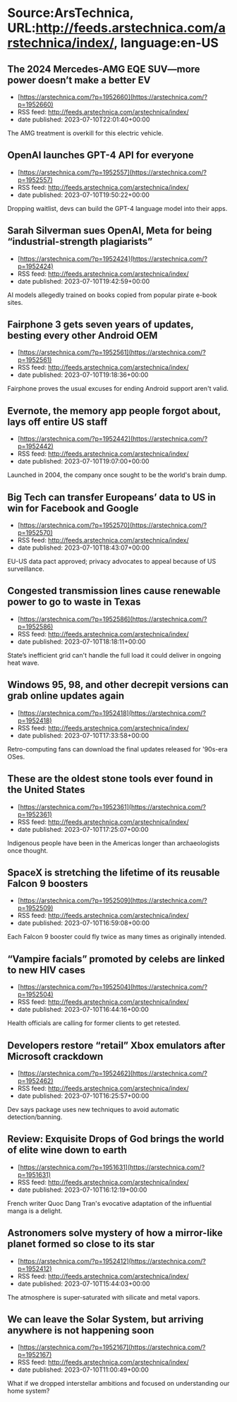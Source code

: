 # Source:ArsTechnica, URL:http://feeds.arstechnica.com/arstechnica/index/, language:en-US

## The 2024 Mercedes-AMG EQE SUV—more power doesn’t make a better EV
 - [https://arstechnica.com/?p=1952660](https://arstechnica.com/?p=1952660)
 - RSS feed: http://feeds.arstechnica.com/arstechnica/index/
 - date published: 2023-07-10T22:01:40+00:00

The AMG treatment is overkill for this electric vehicle.

## OpenAI launches GPT-4 API for everyone
 - [https://arstechnica.com/?p=1952557](https://arstechnica.com/?p=1952557)
 - RSS feed: http://feeds.arstechnica.com/arstechnica/index/
 - date published: 2023-07-10T19:50:22+00:00

Dropping waitlist, devs can build the GPT-4 language model into their apps.

## Sarah Silverman sues OpenAI, Meta for being “industrial-strength plagiarists”
 - [https://arstechnica.com/?p=1952424](https://arstechnica.com/?p=1952424)
 - RSS feed: http://feeds.arstechnica.com/arstechnica/index/
 - date published: 2023-07-10T19:42:59+00:00

AI models allegedly trained on books copied from popular pirate e-book sites.

## Fairphone 3 gets seven years of updates, besting every other Android OEM
 - [https://arstechnica.com/?p=1952561](https://arstechnica.com/?p=1952561)
 - RSS feed: http://feeds.arstechnica.com/arstechnica/index/
 - date published: 2023-07-10T19:18:36+00:00

Fairphone proves the usual excuses for ending Android support aren't valid.

## Evernote, the memory app people forgot about, lays off entire US staff
 - [https://arstechnica.com/?p=1952442](https://arstechnica.com/?p=1952442)
 - RSS feed: http://feeds.arstechnica.com/arstechnica/index/
 - date published: 2023-07-10T19:07:00+00:00

Launched in 2004, the company once sought to be the world's brain dump.

## Big Tech can transfer Europeans’ data to US in win for Facebook and Google
 - [https://arstechnica.com/?p=1952570](https://arstechnica.com/?p=1952570)
 - RSS feed: http://feeds.arstechnica.com/arstechnica/index/
 - date published: 2023-07-10T18:43:07+00:00

EU-US data pact approved; privacy advocates to appeal because of US surveillance.

## Congested transmission lines cause renewable power to go to waste in Texas
 - [https://arstechnica.com/?p=1952586](https://arstechnica.com/?p=1952586)
 - RSS feed: http://feeds.arstechnica.com/arstechnica/index/
 - date published: 2023-07-10T18:18:11+00:00

State’s inefficient grid can't handle the full load it could deliver in ongoing heat wave.

## Windows 95, 98, and other decrepit versions can grab online updates again
 - [https://arstechnica.com/?p=1952418](https://arstechnica.com/?p=1952418)
 - RSS feed: http://feeds.arstechnica.com/arstechnica/index/
 - date published: 2023-07-10T17:33:58+00:00

Retro-computing fans can download the final updates released for '90s-era OSes.

## These are the oldest stone tools ever found in the United States
 - [https://arstechnica.com/?p=1952361](https://arstechnica.com/?p=1952361)
 - RSS feed: http://feeds.arstechnica.com/arstechnica/index/
 - date published: 2023-07-10T17:25:07+00:00

Indigenous people have been in the Americas longer than archaeologists once thought.

## SpaceX is stretching the lifetime of its reusable Falcon 9 boosters
 - [https://arstechnica.com/?p=1952509](https://arstechnica.com/?p=1952509)
 - RSS feed: http://feeds.arstechnica.com/arstechnica/index/
 - date published: 2023-07-10T16:59:08+00:00

Each Falcon 9 booster could fly twice as many times as originally intended.

## “Vampire facials” promoted by celebs are linked to new HIV cases
 - [https://arstechnica.com/?p=1952504](https://arstechnica.com/?p=1952504)
 - RSS feed: http://feeds.arstechnica.com/arstechnica/index/
 - date published: 2023-07-10T16:44:16+00:00

Health officials are calling for former clients to get retested.

## Developers restore “retail” Xbox emulators after Microsoft crackdown
 - [https://arstechnica.com/?p=1952462](https://arstechnica.com/?p=1952462)
 - RSS feed: http://feeds.arstechnica.com/arstechnica/index/
 - date published: 2023-07-10T16:25:57+00:00

Dev says package uses new techniques to avoid automatic detection/banning.

## Review: Exquisite Drops of God brings the world of elite wine down to earth
 - [https://arstechnica.com/?p=1951631](https://arstechnica.com/?p=1951631)
 - RSS feed: http://feeds.arstechnica.com/arstechnica/index/
 - date published: 2023-07-10T16:12:19+00:00

French writer Quoc Dang Tran's evocative adaptation of the influential manga is a delight.

## Astronomers solve mystery of how a mirror-like planet formed so close to its star
 - [https://arstechnica.com/?p=1952412](https://arstechnica.com/?p=1952412)
 - RSS feed: http://feeds.arstechnica.com/arstechnica/index/
 - date published: 2023-07-10T15:44:03+00:00

The atmosphere is super-saturated with silicate and metal vapors.

## We can leave the Solar System, but arriving anywhere is not happening soon
 - [https://arstechnica.com/?p=1952167](https://arstechnica.com/?p=1952167)
 - RSS feed: http://feeds.arstechnica.com/arstechnica/index/
 - date published: 2023-07-10T11:00:49+00:00

What if we dropped interstellar ambitions and focused on understanding our home system?

